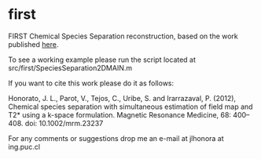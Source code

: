 first
=====

FIRST Chemical Species Separation reconstruction, based on the work published [here](http://onlinelibrary.wiley.com/doi/10.1002/mrm.23237/abstract).

To see a working example please run the script located at src/first/SpeciesSeparation2DMAIN.m

If you want to cite this work please do it as follows:

Honorato, J. L., Parot, V., Tejos, C., Uribe, S. and Irarrazaval, P. (2012), Chemical species separation with simultaneous estimation of field map and T2* using a k-space formulation. Magnetic Resonance Medicine, 68: 400–408. doi: 10.1002/mrm.23237

For any comments or suggestions drop me an e-mail at jlhonora at ing.puc.cl

